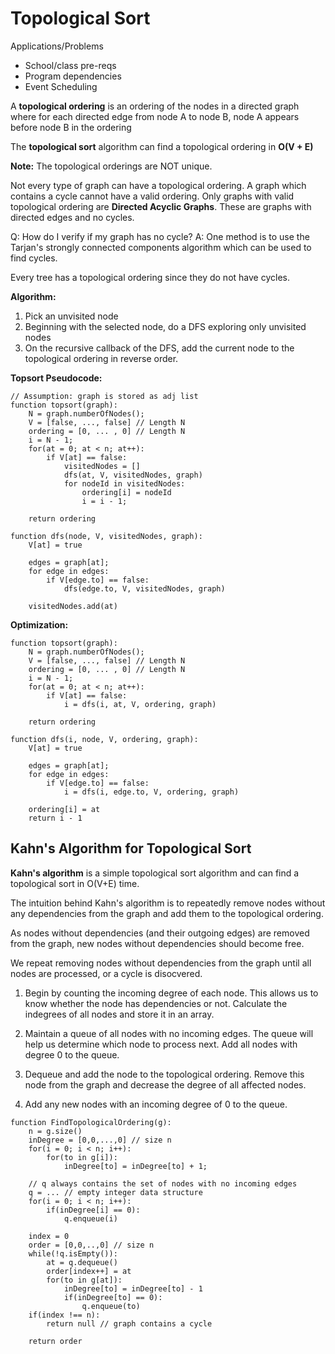 # Topological Sort

Applications/Problems

- School/class pre-reqs
- Program dependencies
- Event Scheduling

A **topological ordering** is an ordering of the nodes in a directed graph where for each directed edge from node A to node B, node A appears before node B in the ordering

The **topological sort** algorithm can find a topological ordering in **O(V + E)**

**Note:** The topological orderings are NOT unique.

Not every type of graph can have a topological ordering. A graph which contains a cycle cannot have a valid ordering.
Only graphs with valid topological ordering are **Directed Acyclic Graphs**. These are graphs with directed edges and no cycles.

Q: How do I verify if my graph has no cycle?
A: One method is to use the Tarjan's strongly connected components algorithm which can be used to find cycles.

Every tree has a topological ordering since they do not have cycles.

**Algorithm:**

1. Pick an unvisited node
2. Beginning with the selected node, do a DFS exploring only unvisited nodes
3. On the recursive callback of the DFS, add the current node to the topological ordering in reverse order.

**Topsort Pseudocode:**

```code
// Assumption: graph is stored as adj list
function topsort(graph):
    N = graph.numberOfNodes();
    V = [false, ..., false] // Length N
    ordering = [0, ... , 0] // Length N
    i = N - 1;
    for(at = 0; at < n; at++):
        if V[at] == false:
            visitedNodes = []
            dfs(at, V, visitedNodes, graph)
            for nodeId in visitedNodes:
                ordering[i] = nodeId
                i = i - 1;

    return ordering

function dfs(node, V, visitedNodes, graph):
    V[at] = true

    edges = graph[at];
    for edge in edges:
        if V[edge.to] == false:
            dfs(edge.to, V, visitedNodes, graph)

    visitedNodes.add(at)
```

**Optimization:**

```code
function topsort(graph):
    N = graph.numberOfNodes();
    V = [false, ..., false] // Length N
    ordering = [0, ... , 0] // Length N
    i = N - 1;
    for(at = 0; at < n; at++):
        if V[at] == false:
            i = dfs(i, at, V, ordering, graph)

    return ordering

function dfs(i, node, V, ordering, graph):
    V[at] = true

    edges = graph[at];
    for edge in edges:
        if V[edge.to] == false:
            i = dfs(i, edge.to, V, ordering, graph)

    ordering[i] = at
    return i - 1
```

## Kahn's Algorithm for Topological Sort

**Kahn's algorithm** is a simple topological sort algorithm and can find a topological sort in O(V+E) time.

The intuition behind Kahn's algorithm is to repeatedly remove nodes without any dependencies from the graph and add them to the topological ordering.

As nodes without dependencies (and their outgoing edges) are removed from the graph, new nodes without dependencies should become free.

We repeat removing nodes without dependencies from the graph until all nodes are processed, or a cycle is disocvered.

1. Begin by counting the incoming degree of each node. This allows us to know whether the node has dependencies or not. Calculate the indegrees of all nodes and store it in an array.

2. Maintain a queue of all nodes with no incoming edges. The queue will help us determine which node to process next. Add all nodes with degree 0 to the queue.

3. Dequeue and add the node to the topological ordering. Remove this node from the graph and decrease the degree of all affected nodes.

4. Add any new nodes with an incoming degree of 0 to the queue.

```code
function FindTopologicalOrdering(g):
    n = g.size()
    inDegree = [0,0,...,0] // size n
    for(i = 0; i < n; i++):
        for(to in g[i]):
            inDegree[to] = inDegree[to] + 1;

    // q always contains the set of nodes with no incoming edges
    q = ... // empty integer data structure
    for(i = 0; i < n; i++):
        if(inDegree[i] == 0):
            q.enqueue(i)

    index = 0
    order = [0,0,..,0] // size n
    while(!q.isEmpty()):
        at = q.dequeue()
        order[index++] = at
        for(to in g[at]):
            inDegree[to] = inDegree[to] - 1
            if(inDegree[to] == 0):
                q.enqueue(to)
    if(index !== n):
        return null // graph contains a cycle

    return order
```

